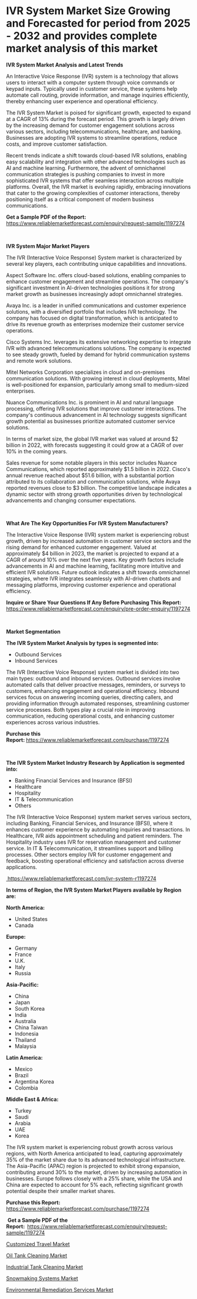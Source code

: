 <p><h1>IVR System Market Size Growing and Forecasted for period from 2025 - 2032 and provides complete market analysis of this market</h1></p><p><strong>IVR System Market Analysis and Latest Trends</strong></p>
<p><p>An Interactive Voice Response (IVR) system is a technology that allows users to interact with a computer system through voice commands or keypad inputs. Typically used in customer service, these systems help automate call routing, provide information, and manage inquiries efficiently, thereby enhancing user experience and operational efficiency.</p><p>The IVR System Market is poised for significant growth, expected to expand at a CAGR of 13% during the forecast period. This growth is largely driven by the increasing demand for customer engagement solutions across various sectors, including telecommunications, healthcare, and banking. Businesses are adopting IVR systems to streamline operations, reduce costs, and improve customer satisfaction. </p><p>Recent trends indicate a shift towards cloud-based IVR solutions, enabling easy scalability and integration with other advanced technologies such as AI and machine learning. Furthermore, the advent of omnichannel communication strategies is pushing companies to invest in more sophisticated IVR systems that offer seamless interaction across multiple platforms. Overall, the IVR market is evolving rapidly, embracing innovations that cater to the growing complexities of customer interactions, thereby positioning itself as a critical component of modern business communications.</p></p>
<p><strong>Get a Sample PDF of the Report:&nbsp;</strong> <a href="https://www.reliablemarketforecast.com/enquiry/request-sample/1197274?utm_campaign=1169&utm_medium=2&utm_source=Github&utm_content=ia&utm_term=09032025&utm_id=ivr-system">https://www.reliablemarketforecast.com/enquiry/request-sample/1197274</a></p>
<p>&nbsp;</p>
<p><strong>IVR System Major Market Players</strong></p>
<p><p>The IVR (Interactive Voice Response) System market is characterized by several key players, each contributing unique capabilities and innovations. </p><p>Aspect Software Inc. offers cloud-based solutions, enabling companies to enhance customer engagement and streamline operations. The company's significant investment in AI-driven technologies positions it for strong market growth as businesses increasingly adopt omnichannel strategies.</p><p>Avaya Inc. is a leader in unified communications and customer experience solutions, with a diversified portfolio that includes IVR technology. The company has focused on digital transformation, which is anticipated to drive its revenue growth as enterprises modernize their customer service operations. </p><p>Cisco Systems Inc. leverages its extensive networking expertise to integrate IVR with advanced telecommunications solutions. The company is expected to see steady growth, fueled by demand for hybrid communication systems and remote work solutions.</p><p>Mitel Networks Corporation specializes in cloud and on-premises communication solutions. With growing interest in cloud deployments, Mitel is well-positioned for expansion, particularly among small to medium-sized enterprises.</p><p>Nuance Communications Inc. is prominent in AI and natural language processing, offering IVR solutions that improve customer interactions. The company's continuous advancement in AI technology suggests significant growth potential as businesses prioritize automated customer service solutions.</p><p>In terms of market size, the global IVR market was valued at around $2 billion in 2022, with forecasts suggesting it could grow at a CAGR of over 10% in the coming years.</p><p>Sales revenue for some notable players in this sector includes Nuance Communications, which reported approximately $1.5 billion in 2022. Cisco's annual revenue reached about $51.6 billion, with a substantial portion attributed to its collaboration and communication solutions, while Avaya reported revenues close to $3 billion. The competitive landscape indicates a dynamic sector with strong growth opportunities driven by technological advancements and changing consumer expectations.</p></p>
<p>&nbsp;</p>
<p><strong>What Are The Key Opportunities For IVR System Manufacturers?</strong></p>
<p><p>The Interactive Voice Response (IVR) system market is experiencing robust growth, driven by increased automation in customer service sectors and the rising demand for enhanced customer engagement. Valued at approximately $4 billion in 2023, the market is projected to expand at a CAGR of around 10% over the next five years. Key growth factors include advancements in AI and machine learning, facilitating more intuitive and efficient IVR solutions. Future outlook indicates a shift towards omnichannel strategies, where IVR integrates seamlessly with AI-driven chatbots and messaging platforms, improving customer experience and operational efficiency.</p></p>
<p><strong>Inquire or Share Your Questions If Any Before Purchasing This Report:</strong> <a href="https://www.reliablemarketforecast.com/enquiry/pre-order-enquiry/1197274?utm_campaign=1169&utm_medium=2&utm_source=Github&utm_content=ia&utm_term=09032025&utm_id=ivr-system">https://www.reliablemarketforecast.com/enquiry/pre-order-enquiry/1197274</a></p>
<p>&nbsp;</p>
<p><strong>Market Segmentation</strong></p>
<p><strong>The IVR System Market Analysis by types is segmented into:</strong></p>
<p><ul><li>Outbound Services</li><li>Inbound Services</li></ul></p>
<p><p>The IVR (Interactive Voice Response) system market is divided into two main types: outbound and inbound services. Outbound services involve automated calls that deliver proactive messages, reminders, or surveys to customers, enhancing engagement and operational efficiency. Inbound services focus on answering incoming queries, directing callers, and providing information through automated responses, streamlining customer service processes. Both types play a crucial role in improving communication, reducing operational costs, and enhancing customer experiences across various industries.</p></p>
<p><strong>Purchase this Report:&nbsp;</strong><a href="https://www.reliablemarketforecast.com/purchase/1197274?utm_campaign=1169&utm_medium=2&utm_source=Github&utm_content=ia&utm_term=09032025&utm_id=ivr-system">https://www.reliablemarketforecast.com/purchase/1197274</a></p>
<p>&nbsp;</p>
<p><strong>The IVR System Market Industry Research by Application is segmented into:</strong></p>
<p><ul><li>Banking Financial Services and Insurance (BFSI)</li><li>Healthcare</li><li>Hospitality</li><li>IT & Telecommunication</li><li>Others</li></ul></p>
<p><p>The IVR (Interactive Voice Response) system market serves various sectors, including Banking, Financial Services, and Insurance (BFSI), where it enhances customer experience by automating inquiries and transactions. In Healthcare, IVR aids appointment scheduling and patient reminders. The Hospitality industry uses IVR for reservation management and customer service. In IT & Telecommunication, it streamlines support and billing processes. Other sectors employ IVR for customer engagement and feedback, boosting operational efficiency and satisfaction across diverse applications.</p></p>
<p><a href="https://www.reliablemarketforecast.com/ivr-system-r1197274?utm_campaign=1169&utm_medium=2&utm_source=Github&utm_content=ia&utm_term=09032025&utm_id=ivr-system">&nbsp;https://www.reliablemarketforecast.com/ivr-system-r1197274</a></p>
<p><strong>In terms of Region, the IVR System Market Players available by Region are:</strong></p>
<p>
    <p> <strong> North America: </strong>
        <ul>
            <li>United States</li>
            <li>Canada</li>
        </ul>
        </p> 
    <p> <strong> Europe: </strong>
        <ul>
            <li>Germany</li>
            <li>France</li>
            <li>U.K.</li>
            <li>Italy</li>
            <li>Russia</li>
        </ul>
        </p> 
    <p> <strong> Asia-Pacific: </strong>
        <ul>
            <li>China</li>
            <li>Japan</li>
            <li>South Korea</li>
            <li>India</li>
            <li>Australia</li>
            <li>China Taiwan</li>
            <li>Indonesia</li>
            <li>Thailand</li>
            <li>Malaysia</li>
        </ul>
        </p> 
    <p> <strong> Latin America: </strong>
        <ul>
            <li>Mexico</li>
            <li>Brazil</li>
            <li>Argentina Korea</li>
            <li>Colombia</li>
        </ul>
        </p> 
    <p> <strong> Middle East & Africa: </strong>
        <ul>
            <li>Turkey</li>
            <li>Saudi</li>
            <li>Arabia</li>
            <li>UAE</li>
            <li>Korea</li>
        </ul>
    </p>
    </p>
<p><p>The IVR system market is experiencing robust growth across various regions, with North America anticipated to lead, capturing approximately 35% of the market share due to its advanced technological infrastructure. The Asia-Pacific (APAC) region is projected to exhibit strong expansion, contributing around 30% to the market, driven by increasing automation in businesses. Europe follows closely with a 25% share, while the USA and China are expected to account for 5% each, reflecting significant growth potential despite their smaller market shares.</p></p>
<p><strong>Purchase this Report: </strong><a href="https://www.reliablemarketforecast.com/purchase/1197274?utm_campaign=1169&utm_medium=2&utm_source=Github&utm_content=ia&utm_term=09032025&utm_id=ivr-system">https://www.reliablemarketforecast.com/purchase/1197274</a></p>
<p>&nbsp;<strong>Get a Sample PDF of the Report:&nbsp;&nbsp;</strong><a href="https://www.reliablemarketforecast.com/enquiry/request-sample/1197274?utm_campaign=1169&utm_medium=2&utm_source=Github&utm_content=ia&utm_term=09032025&utm_id=ivr-system">https://www.reliablemarketforecast.com/enquiry/request-sample/1197274</a></p>
<p><strong></strong></p>
<p><p><a href="https://github.com/payareganiou/Market-Research-Report-List-1/blob/main/customized-travel-market.md?utm_campaign=1169&utm_medium=2&utm_source=Github&utm_content=ia&utm_term=09032025&utm_id=ivr-system">Customized Travel Market</a></p><p><a href="https://github.com/lontohhikma/Market-Research-Report-List-1/blob/main/oil-tank-cleaning-market.md?utm_campaign=1169&utm_medium=2&utm_source=Github&utm_content=ia&utm_term=09032025&utm_id=ivr-system">Oil Tank Cleaning Market</a></p><p><a href="https://github.com/steegeneat/Market-Research-Report-List-1/blob/main/industrial-tank-cleaning-market.md?utm_campaign=1169&utm_medium=2&utm_source=Github&utm_content=ia&utm_term=09032025&utm_id=ivr-system">Industrial Tank Cleaning Market</a></p><p><a href="https://github.com/clemmheisefy/Market-Research-Report-List-1/blob/main/snowmaking-systems-market.md?utm_campaign=1169&utm_medium=2&utm_source=Github&utm_content=ia&utm_term=09032025&utm_id=ivr-system">Snowmaking Systems Market</a></p><p><a href="https://github.com/laverkyllozc/Market-Research-Report-List-1/blob/main/environmental-remediation-services-market.md?utm_campaign=1169&utm_medium=2&utm_source=Github&utm_content=ia&utm_term=09032025&utm_id=ivr-system">Environmental Remediation Services Market</a></p></p>